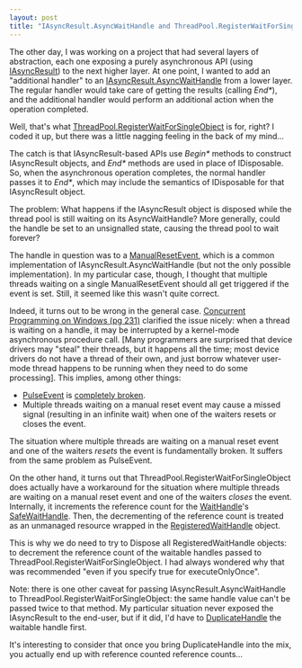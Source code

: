 ```yaml
---
layout: post
title: "IAsyncResult.AsyncWaitHandle and ThreadPool.RegisterWaitForSingleObject"
---
```

The other day, I was working on a project that had several layers of abstraction, each one exposing a purely asynchronous API (using [IAsyncResult](http://msdn.microsoft.com/en-us/library/system.iasyncresult.aspx)) to the next higher layer. At one point, I wanted to add an "additional handler" to an [IAsyncResult.AsyncWaitHandle](http://msdn.microsoft.com/en-us/library/system.iasyncresult.asyncwaithandle.aspx) from a lower layer. The regular handler would take care of getting the results (calling _End*_), and the additional handler would perform an additional action when the operation completed.



Well, that's what [ThreadPool.RegisterWaitForSingleObject](http://msdn.microsoft.com/en-us/library/system.threading.threadpool.registerwaitforsingleobject.aspx) is for, right? I coded it up, but there was a little nagging feeling in the back of my mind...



The catch is that IAsyncResult-based APIs use _Begin*_ methods to construct IAsyncResult objects, and _End*_ methods are used in place of IDisposable. So, when the asynchronous operation completes, the normal handler passes it to _End*_, which may include the semantics of IDisposable for that IAsyncResult object.



The problem: What happens if the IAsyncResult object is disposed while the thread pool is still waiting on its AsyncWaitHandle? More generally, could the handle be set to an unsignalled state, causing the thread pool to wait forever?



The handle in question was to a [ManualResetEvent](http://msdn.microsoft.com/en-us/library/system.threading.manualresetevent.aspx), which is a common implementation of IAsyncResult.AsyncWaitHandle (but not the only possible implementation). In my particular case, though, I thought that multiple threads waiting on a single ManualResetEvent should all get triggered if the event is set. Still, it seemed like this wasn't quite correct.



Indeed, it turns out to be wrong in the general case. [Concurrent Programming on Windows (pg 231)](http://tinyurl.com/ConcurrentProgrammingOnWindows) clarified the issue nicely: when a thread is waiting on a handle, it may be interrupted by a kernel-mode asynchronous procedure call. [Many programmers are surprised that device drivers may "steal" their threads, but it happens all the time; most device drivers do not have a thread of their own, and just borrow whatever user-mode thread happens to be running when they need to do some processing]. This implies, among other things:



- [PulseEvent](http://msdn.microsoft.com/en-us/library/ms684914(VS.85).aspx) is [completely broken](http://blogs.msdn.com/oldnewthing/archive/2005/01/05/346888.aspx).
- Multiple threads waiting on a manual reset event may cause a missed signal (resulting in an infinite wait) when one of the waiters resets or closes the event.


The situation where multiple threads are waiting on a manual reset event and one of the waiters _resets_ the event is fundamentally broken. It suffers from the same problem as PulseEvent.



On the other hand, it turns out that ThreadPool.RegisterWaitForSingleObject does actually have a workaround for the situation where multiple threads are waiting on a manual reset event and one of the waiters _closes_ the event. Internally, it increments the reference count for the [WaitHandle](http://msdn.microsoft.com/en-us/library/system.threading.waithandle.aspx)'s [SafeWaitHandle](http://msdn.microsoft.com/en-us/library/microsoft.win32.safehandles.safewaithandle.aspx). Then, the decrementing of the reference count is treated as an unmanaged resource wrapped in the [RegisteredWaitHandle](http://msdn.microsoft.com/en-us/library/system.threading.registeredwaithandle.aspx) object.



This is why we do need to try to Dispose all RegisteredWaitHandle objects: to decrement the reference count of the waitable handles passed to ThreadPool.RegisterWaitForSingleObject. I had always wondered why that was recommended "even if you specify true for executeOnlyOnce".



Note: there is one other caveat for passing IAsyncResult.AsyncWaitHandle to ThreadPool.RegisterWaitForSingleObject: the same handle value can't be passed twice to that method. My particular situation never exposed the IAsyncResult to the end-user, but if it did, I'd have to [DuplicateHandle](http://msdn.microsoft.com/en-us/library/ms724251(VS.85).aspx) the waitable handle first.



It's interesting to consider that once you bring DuplicateHandle into the mix, you actually end up with reference counted reference counts...

